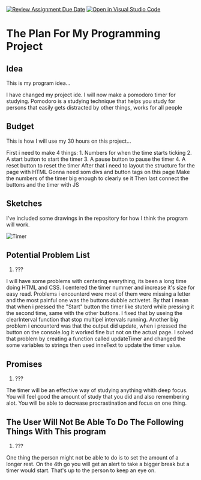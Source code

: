 [![Review Assignment Due Date](https://classroom.github.com/assets/deadline-readme-button-24ddc0f5d75046c5622901739e7c5dd533143b0c8e959d652212380cedb1ea36.svg)](https://classroom.github.com/a/i6ROcniI)
[![Open in Visual Studio Code](https://classroom.github.com/assets/open-in-vscode-718a45dd9cf7e7f842a935f5ebbe5719a5e09af4491e668f4dbf3b35d5cca122.svg)](https://classroom.github.com/online_ide?assignment_repo_id=12635660&assignment_repo_type=AssignmentRepo)
# The Plan For My Programming Project

<!-- USE THIS TEMPLATE TO PLAN YOUR PROJECT - REMEMBER TO "COMMIT" YOUR CHANGES TO THIS FILE! FEEL FREE TO CHANGE ANYTHING OR ADD ANY SECTIONS THAT YOU NEED TO HELP YOU TO PLAN THE PROJECT -->

<!-- INSTRUCTIONS: https://vuxcode.netlify.app/new/pr1/lessons/major-project-brief/ -->

## Idea

This is my program idea...

I have changed my project ide. I will now make a pomodoro timer for studying. Pomodoro is a studying technique that helps you study for persons that easily gets distracted by other things, works for all people

## Budget

This is how I will use my 30 hours on this project...

<!-- TRY TO BREAK YOUR IDEA DOWN INTO SMALLER PARTS AND GUESS HOW MUCH TIME EACH STEP WILL TAKE -->
First i need to make 4 things:
    1. Numbers for when the time starts ticking
    2. A start button to start the timer
    3. A pause button to pause the timer
    4. A reset button to reset the timer
After that i need to layout the structure for the page with HTML
Gonna need som divs and button tags on this page
Make the numbers of the timer big enough to clearly se it
Then last connect the buttons and the timer with JS
## Sketches

I've included some drawings in the repository for how I think the program will work.

![Timer](https://github.com/vuxcode/pr1-plan-PllanaEgzon/assets/104859080/fd16f59a-1e34-463a-96bb-b1ef7f91c01a)


## Potential Problem List

1. ???

<!-- WRITE A LIST OF PROBLEMS THAT YOU THINK YOU WILL HAVE TO TRY AND SOLVE DURING THE PROJECT -->
I will have some problems with centering everything, its been a long time doing HTML and CSS.
I centered the timer nummer and increase it's size for easy read.
Problems i encounterd were most of them were missing a letter and the most painful one was the buttons dubble activetet.
By that i mean that when i pressed the "Start" button the timer like stuterd while pressing it the second time, same with the other buttons.
I fixed that by useing the clearInterval function that stop multipel intervals running.
Another big problem i encounterd was that the output did update, when i pressed the button on the console.log it worked fine but not on the actual page.
I solved that problem by creating a function called updateTimer and changed the some variables to strings then used inneText to update the timer value.

## Promises

1. ???

<!-- WRITE A LIST OF PROMISES FOR WHAT THE USER WILL BE ABLE TO DO IN THE PROGRAM; BE OPEN AND HONEST! WHAT DO YOU THINK YOU CAN DO BEFORE THE DEADLINE -->
The timer will be an effective way of studying anything whith deep focus. You will feel good the amount of study that you did and also remembering alot.
You will be able to decrease procrastination and focus on one thing.
## The User Will Not Be Able To Do The Following Things With This program

1. ???

<!-- MAKE SUGGESTIONS FOR WHAT THE PROGRAM WILL NOT BE ABLE TO DO. WHAT MIGHT A USER EXPECT TO DO WITH YOUR PROGRAM THAT YOU DON'T THINK WILL BE POSSIBLE TO DO BEFORE THE DEADLINE. WRITE A CLEAR LIST OF THINGS -->
One thing the person might not be able to do is to set the amount of a longer rest. On the 4th go you will get an alert to take a bigger break but a timer would start.
That's up to the person to keep an eye on.
